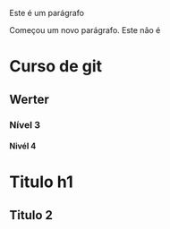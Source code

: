 Este é um parágrafo

Começou um novo parágrafo.
Este não é

# Curso de git

## Werter

### Nível 3

#### Nivél 4

Titulo h1
=
Titulo 2
-